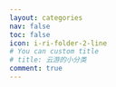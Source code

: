```yaml
---
layout: categories
nav: false
toc: false
icon: i-ri-folder-2-line
# You can custom title
# title: 云游的小分类
comment: true
---
```

